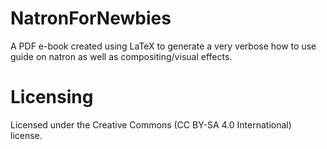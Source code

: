 # NatronForNewbies
A PDF e-book created using LaTeX to generate a very verbose how to use guide on natron as well as compositing/visual effects.

# Licensing
Licensed under the Creative Commons (CC BY-SA 4.0 International) license.
